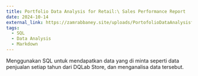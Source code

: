 ```yaml
---
title: Portfolio Data Analysis for Retail:\ Sales Performance Report
date: 2024-10-14
external_link: https://zamrabbaney.site/uploads/PortofolioDataAnalysisforRetails.pdf
tags:
  - SQL
  - Data Analysis
  - Markdown
---
```


Menggunakan SQL untuk mendapatkan data yang di minta seperti data penjualan setiap tahun dari DQLab Store, dan menganalisa data tersebut. 

<!--more-->
